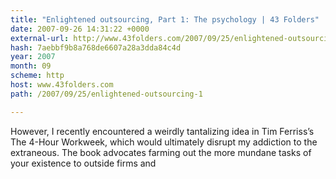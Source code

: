 ```yaml
---
title: "Enlightened outsourcing, Part 1: The psychology | 43 Folders"
date: 2007-09-26 14:31:22 +0000
external-url: http://www.43folders.com/2007/09/25/enlightened-outsourcing-1
hash: 7aebbf9b8a768de6607a28a3dda84c4d
year: 2007
month: 09
scheme: http
host: www.43folders.com
path: /2007/09/25/enlightened-outsourcing-1

---
```


However, I recently encountered a weirdly tantalizing idea in Tim Ferriss’s The 4-Hour Workweek, which would ultimately disrupt my addiction to the extraneous. The book advocates farming out the more mundane tasks of your existence to outside firms and

